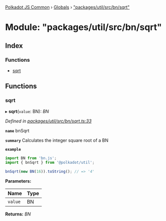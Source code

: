 [Polkadot JS Common](../README.md) › [Globals](../globals.md) › ["packages/util/src/bn/sqrt"](_packages_util_src_bn_sqrt_.md)

# Module: "packages/util/src/bn/sqrt"

## Index

### Functions

* [sqrt](_packages_util_src_bn_sqrt_.md#sqrt)

## Functions

###  sqrt

▸ **sqrt**(`value`: BN): *BN*

*Defined in [packages/util/src/bn/sqrt.ts:33](https://github.com/polkadot-js/common/blob/9d145e72/packages/util/src/bn/sqrt.ts#L33)*

**`name`** bnSqrt

**`summary`** Calculates the integer square root of a BN

**`example`** 
<BR>

```javascript
import BN from 'bn.js';
import { bnSqrt } from '@polkadot/util';

bnSqrt(new BN(16)).toString(); // => '4'
```

**Parameters:**

Name | Type |
------ | ------ |
`value` | BN |

**Returns:** *BN*
